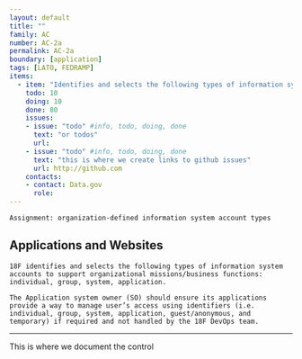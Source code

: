 ```yaml
---
layout: default
title: ""
family: AC
number: AC-2a
permalink: AC-2a
boundary: [application]
tags: [LATO, FEDRAMP]
items:
  - item: "Identifies and selects the following types of information system accounts to support organizational missions/business functions"
    todo: 10
    doing: 10
    done: 80   
    issues:
    - issue: "todo" #info, todo, doing, done
      text: "or todos"
      url:
    - issue: "todo" #info, todo, doing, done
      text: "this is where we create links to github issues"
      url: http://github.com
    contacts:
    - contact: Data.gov
      role:
---
```

`Assignment: organization-defined information system account types`

## Applications and Websites
`18F identifies and selects the following types of information system accounts to support organizational missions/business functions: individual, group, system, application.`

```
The Application system owner (SO) should ensure its applications provide a way to manage user’s access using identifiers (i.e. individual, group, system, application, guest/anonymous, and temporary) if required and not handled by the 18F DevOps team.
```  
---

This is where we document the control
